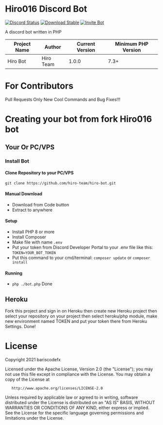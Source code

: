 # Hiro016 Discord Bot
[![Discord Status](https://img.shields.io/discord/912090741516419153)](https://discord.gg/vQYkNKnF7R)
[![Download Stable](https://img.shields.io/badge/download-stable-success)](https://github.com/hiro-team/hiro-bot/releases/latest)
[![Invite Bot](https://img.shields.io/badge/invite-invite%20bot-success)](https://discord.com/api/oauth2/authorize?client_id=907706093923356742&permissions=8&scope=bot)

A discord bot written in PHP

|Project Name|Author|Current Version|Minimum PHP Version|
|--|--|--|--|
|Hiro Bot|Hiro Team|1.0.0|7.3+|

# For Contributors
Pull Requests Only New Cool Commands and Bug Fixes!!!

# Creating your bot from fork Hiro016 bot
## Your Or PC/VPS
### Install Bot
#### Clone Repository to your PC/VPS
```
git clone https://github.com/hiro-team/hiro-bot.git
```
#### Manual Download
- Download from Code button
- Extract to anywhere
#### Setup
- Install PHP 8 or more
- Install Composer
- Make file with name `.env`
- Put your token from Discord Developer Portal 
to your .env file like this: `TOKEN=YOUR_BOT_TOKEN`
- Put this command to your cmd/terminal: `composer update` or `composer install`
#### Running
- `php ./bot.php`
Done

## Heroku
Fork this project and sign in on Heroku then create new
Heroku project then select your repository on your project
then select heroku/php module, make new environment named TOKEN and
put your token there from Heroku Settings.
Done!

# License
Copyright 2021 bariscodefx

Licensed under the Apache License, Version 2.0 (the "License");
you may not use this file except in compliance with the License.
You may obtain a copy of the License at

       http://www.apache.org/licenses/LICENSE-2.0

Unless required by applicable law or agreed to in writing, software
distributed under the License is distributed on an "AS IS" BASIS,
WITHOUT WARRANTIES OR CONDITIONS OF ANY KIND, either express or implied.
See the License for the specific language governing permissions and
limitations under the License.
